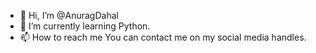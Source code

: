 - 👋 Hi, I’m @AnuragDahal
- 🌱 I’m currently learning Python.
- 📫 How to reach me 
  You can contact me on my social media handles.

<!---
AnuragDahal/AnuragDahal is a ✨ special ✨ repository because its `README.md` (this file) appears on your GitHub profile.
You can click the Preview link to take a look at your changes.
--->
